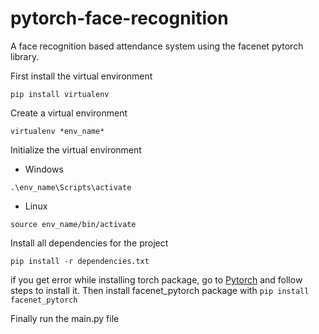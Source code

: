 # pytorch-face-recognition
A face recognition based attendance system using the facenet pytorch library.



First install the virtual environment

`pip install virtualenv`

Create a virtual environment

`virtualenv *env_name*`

Initialize the virtual environment

- Windows

`.\env_name\Scripts\activate`

- Linux

`source env_name/bin/activate`

Install all dependencies for the project

`pip install -r dependencies.txt`

if you get error while installing torch package, go to [Pytorch](ttps://pytorch.org/) and follow steps to install it.
Then install facenet_pytorch package with `pip install facenet_pytorch`

Finally run the main.py file
